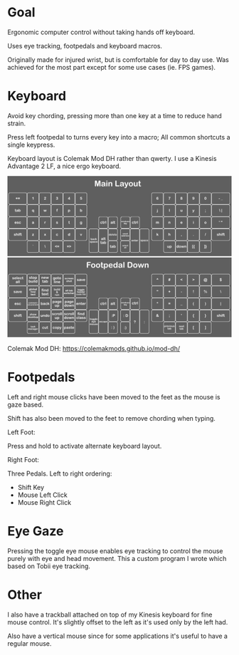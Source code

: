 # Goal

Ergonomic computer control without taking hands off keyboard. 

Uses eye tracking, footpedals and keyboard macros.

Originally made for injured wrist, but is comfortable for day to day use. Was achieved for the most part except for some use cases (ie. FPS games). 

# Keyboard

Avoid key chording, pressing more than one key at a time to reduce hand strain. 

Press left footpedal to turns every key into a macro; All common shortcuts a single keypress.

Keyboard layout is Colemak Mod DH rather than qwerty. I use a Kinesis Advantage 2 LF, a nice ergo keyboard.

![kinesis layout](images/kinesis%20layout.png?raw=true)
![kinesis layout alternate](images/kinesis%20layout%20alternate.png?raw=true)

Colemak Mod DH:
https://colemakmods.github.io/mod-dh/

# Footpedals

Left and right mouse clicks have been moved to the feet as the mouse is gaze based.

Shift has also been moved to the feet to remove chording when typing.

Left Foot:

Press and hold to activate alternate keyboard layout.

Right Foot:

Three Pedals. Left to right ordering:
- Shift Key
- Mouse Left Click
- Mouse Right Click

# Eye Gaze

Pressing the toggle eye mouse enables eye tracking to control the mouse purely with eye and head movement. This a custom program I wrote which based on Tobii eye tracking.

# Other

I also have a trackball attached on top of my Kinesis keyboard for fine mouse control. It's slightly offset to the left as it's used only by the left had.

Also have a vertical mouse since for some applications it's useful to have a regular mouse.

